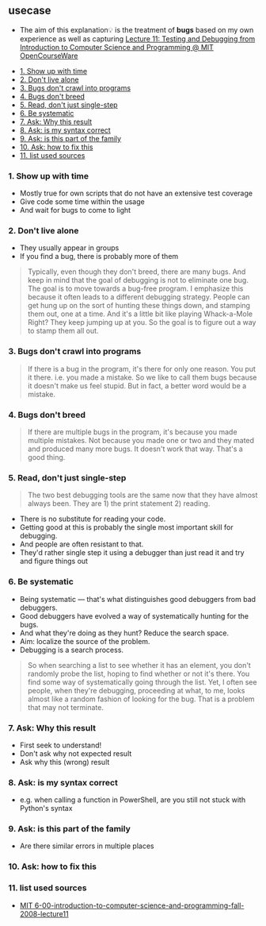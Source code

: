 ## usecase
* The aim of this explanation💡 is the treatment of **bugs** based on my own experience as well as capturing [Lecture 11: Testing and Debugging from Introduction to Computer Science and Programming @ MIT OpenCourseWare](https://ocw.mit.edu/courses/electrical-engineering-and-computer-science/6-00-introduction-to-computer-science-and-programming-fall-2008/video-lectures/lecture-11/)

<!-- TOC -->

- [1. Show up with time](#1-show-up-with-time)
- [2. Don't live alone](#2-dont-live-alone)
- [3. Bugs don't crawl into programs](#3-bugs-dont-crawl-into-programs)
- [4. Bugs don't breed](#4-bugs-dont-breed)
- [5. Read, don't just single-step](#5-read-dont-just-single-step)
- [6. Be systematic](#6-be-systematic)
- [7. Ask: Why this result](#7-ask-why-this-result)
- [8. Ask: is my syntax correct](#8-ask-is-my-syntax-correct)
- [9. Ask: is this part of the family](#9-ask-is-this-part-of-the-family)
- [10. Ask: how to fix this](#10-ask-how-to-fix-this)
- [11. list used sources](#11-list-used-sources)

<!-- /TOC -->

### 1. Show up with time
* Mostly true for own scripts that do not have an extensive test coverage
* Give code some time within the usage
* And wait for bugs to come to light

### 2. Don't live alone
* They usually appear in groups
* If you find a bug, there is probably more of them

>Typically, even though they don't breed, there are many bugs. And keep in mind that the goal of debugging is not to eliminate one bug. The goal is to move towards a bug-free program. I emphasize this because it often leads to a different debugging strategy. People can get hung up on the sort of hunting these things down, and stamping them out, one at a time. And it's a little bit like playing Whack-a-Mole Right? They keep jumping up at you. So the goal is to figure out a way to stamp them all out.

### 3. Bugs don't crawl into programs
> If there is a bug in the program, it's there for only one reason. You put it there. i.e. you made a mistake. So we like to call them bugs because it doesn't make us feel stupid. But in fact, a better word would be a mistake.

### 4. Bugs don't breed
> If there are multiple bugs in the program, it's because you made multiple mistakes. 
> Not because you made one or two and they mated and produced many more bugs. It doesn't work that way. That's a good thing.

### 5. Read, don't just single-step
> The two best debugging tools are the same now that they have almost always been. 
> They are 1) the print statement 2) reading. 

* There is no substitute for reading your code. 
* Getting good at this is probably the single most important skill for debugging.
* And people are often resistant to that. 
* They'd rather single step it using a debugger than just read it and try and figure things out

### 6. Be systematic
* Being systematic — that's what distinguishes good debuggers from bad debuggers. 
* Good debuggers have evolved a way of systematically hunting for the bugs. 
* And what they're doing as they hunt?  Reduce the search space. 
* Aim: localize the source of the problem.
* Debugging is a search process. 

> So when searching a list to see whether it has an element, you don't randomly probe the list, hoping to find whether or not it's there. You find some way of systematically going through the list. Yet, I often see people, when they're debugging, proceeding at what, to me, looks almost like a random fashion of looking for the bug. That is a problem that may not terminate.

### 7. Ask: Why this result
* First seek to understand!
* Don't ask why not expected result
* Ask why this (wrong) result

### 8. Ask: is my syntax correct
* e.g. when calling a function in PowerShell, are you still not stuck with Python's syntax

### 9. Ask: is this part of the family
* Are there similar errors in multiple places

### 10. Ask: how to fix this

### 11. list used sources
* [MIT 6-00-introduction-to-computer-science-and-programming-fall-2008-lecture11](https://ocw.mit.edu/courses/electrical-engineering-and-computer-science/6-00-introduction-to-computer-science-and-programming-fall-2008/video-lectures/lecture-11/DkPsD58nUIE.pdf)
